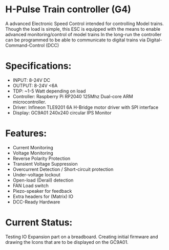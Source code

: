 # H-Pulse Train controller (G4)
A advanced Electronic Speed Control intended for controlling Model trains. Though the load is simple, this ESC is equipped with the means to enable advanced monitoring/control of model trains
In the long-run the controller can be programmed to be able to communicate to digital trains via Digital-Command-Control (DCC)

# Specifications:
+ INPUT:	8-24V DC
+ OUTPUT: 8-24V <6A
+ TDP: ~1-5 Watt depending on load
+ Controller: Raspberry Pi RP2040 125Mhz Dual-core ARM microcontroller.
+ Driver: Infineon TLE9201 6A H-Bridge motor driver with SPI interface
+ Display: GC9A01 240x240 circular IPS Monitor

# Features:
+ Current Monitoring
+ Voltage Monitoring
+ Reverse Polarity Protection
+ Transient Voltage Suppression
+ Overcurrent Detection / Short-circuit protection
+ Under-voltage lockout
+ Open-load (Derail) detection
+ FAN Load switch
+ Piezo-speaker for feedback
+ Extra headers for (Matrix) IO
+ DCC-Ready Hardware

# Current Status:
Testing IO Expansion part on a breadboard. Creating initial firmware and drawing the Icons that are to be displayed on the GC9A01.
